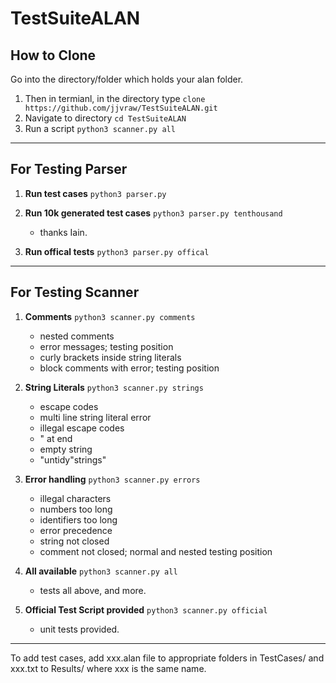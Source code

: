 # TestSuiteALAN

## How to Clone
Go into the directory/folder which holds your alan folder.

1. Then in termianl, in the directory type `clone https://github.com/jjvraw/TestSuiteALAN.git` 
2. Navigate to directory `cd TestSuiteALAN`
3. Run a script `python3 scanner.py all`

---
## For Testing Parser 
1. **Run test cases**
`python3 parser.py`

2. **Run 10k generated test cases**
`python3 parser.py tenthousand`
	- thanks Iain.

3. **Run offical tests**
`python3 parser.py offical`

---

## For Testing Scanner

1. **Comments**
	`python3 scanner.py comments`
	- nested comments
	- error messages; testing position
	- curly brackets inside string literals
	- block comments with error; testing position
	
2. **String Literals**
	`python3 scanner.py strings`
	- escape codes 
	- multi line string literal error
	- illegal escape codes
	- " at end
	- empty string
	- "untidy"strings"
	
3. **Error handling**
	`python3 scanner.py errors`
	- illegal characters
	- numbers too long
	- identifiers too long
	- error precedence
	- string not closed
	- comment not closed; normal and nested testing position
	
4. **All available**
	`python3 scanner.py all`
	- tests all above, and more.
	
4. **Official Test Script provided**
	`python3 scanner.py official`
	- unit tests provided.	
--- 

To add test cases, add xxx.alan file to appropriate folders in TestCases/ and xxx.txt to Results/
where xxx is the same name.
	
	
